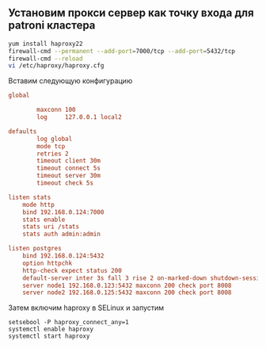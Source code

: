 ## Установим прокси сервер как точку входа для patroni кластера
```bash
yum install haproxy22
firewall-cmd --permanent --add-port=7000/tcp --add-port=5432/tcp
firewall-cmd --reload
vi /etc/haproxy/haproxy.cfg
```
Вставим следующую конфигурацию
```cfg
global

        maxconn 100
        log     127.0.0.1 local2

defaults
        log global
        mode tcp
        retries 2
        timeout client 30m
        timeout connect 5s
        timeout server 30m
        timeout check 5s

listen stats
    mode http
    bind 192.168.0.124:7000
    stats enable
    stats uri /stats
    stats auth admin:admin

listen postgres
    bind 192.168.0.124:5432
    option httpchk
    http-check expect status 200
    default-server inter 3s fall 3 rise 2 on-marked-down shutdown-sessions
    server node1 192.168.0.123:5432 maxconn 200 check port 8008
    server node2 192.168.0.125:5432 maxconn 200 check port 8008
```
Затем включим haproxy в SELinux и запустим
```
setsebool -P haproxy_connect_any=1
systemctl enable haproxy
systemctl start haproxy
```
